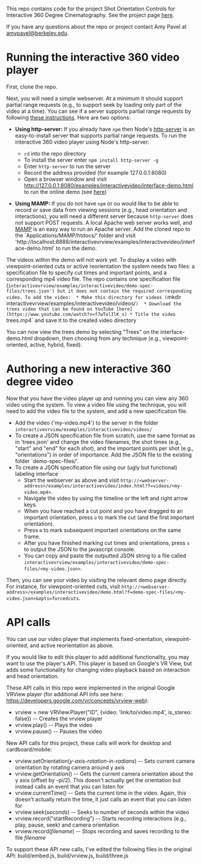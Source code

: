 This repo contains code for the project Shot Orientation Controls for Interactive 360 Degree Cinematography. See the project page [here](https://aksp.github.io/interactive360video/).

If you have any questions about the repo or project contact Amy Pavel at amypavel@berkeley.edu.

Running the interactive 360 video player
=======
First, clone the repo. 

Next, you will need a simple webserver. At a minimum it should support partial range requests (e.g., to support seek by loading only part of the video at a time). You can see if a server supports partial range requests by following [these instructions](https://developer.mozilla.org/en-US/docs/Web/HTTP/Range_requests#Checking_if_a_server_supports_partial_requests). Here are two options:

* **Using http-server:** If you already have `npm` then Node's [http-server](https://www.npmjs.com/package/http-server) is an easy-to-install server that supports partial range requests. To run the interactive 360 video player using Node's http-server:
	* `cd` into the repo directory
	* To install the server enter `npm install http-server -g`
	* Enter `http-server` to run the server
	* Record the address provided (for example 127.0.0.1:8080) 
	* Open a browser window and visit http://127.0.0.1:8080/examples/interactivevideo/interface-demo.html to run the online demo (see [here](https://people.eecs.berkeley.edu/~amypavel/vrview/examples/orientations/interface-demo.html))

* **Using MAMP:** If you do not have `npm` or ou would like to be able to record or save data from viewing sessions (e.g., head orientation and interactions), you will need a different server because `http-server` does not support POST requests. A local Apache web server works well, and [MAMP](https://www.mamp.info/en/) is an easy way to run an Apache server. Add the cloned repo to the `Applications/MAMP/htdocs/' folder and visit 'http://localhost:8888/interactivevrview/examples/interactivevideo/interface-demo.html' to run the demo.

The videos within the demo will not work yet. To display a video with viewpoint-oriented cuts or active reorientation the system needs two files: a specification file to specify cut times and important points, and a corresponding mp4 video file. The repo contains one specification file (`interactivevrview/examples/interactivevideo/demo-spec-files/trees.json') but it does not contain the required corresponding video. To add the video: 
	* Make this directory for videos (`mkdir interactivevrview/examples/interactivevideo/videos/`) 
	* Download the trees video that can be found on YouTube [here](https://www.youtube.com/watch?v=f7wTolIlK_s)
	* Title the video `trees.mp4` and save it to the created video directory 

You can now view the trees demo by selecting "Trees" on the interface-demo.html dropdown, then choosing from any technique (e.g., viewpoint-oriented, active, hybrid, fixed). 

Authoring a new interactive 360 degree video
=======
Now that you have the video player up and running you can view any 360 video using the system. To view a video file using the technique, you will need to add the video file to the system, and add a new specification file. 

* Add the video ('my-video.mp4') to the server in the folder `interactivevrview/examples/interactivevideo/videos/` 
* To create a JSON specification file from scratch, use the same format as in 'trees.json' and change the video filenames, the shot times (e.g., "start" and "end" for each shot), and the important points per shot (e.g., "orientations") in order of importance. Add the JSON file to the existing folder `demo-spec-files/'.
* To create a JSON specification file using our (ugly but functional) labeling interface
	* Start the webserver as above and visit `http://<webserver-address>/examples/interactivevideo/index.html?f=videos/<my-video.mp4>`. 
	* Navigate the video by using the timeline or the left and right arrow keys. 
	* When you have reached a cut point and you have dragged to an important orientation, press `o` to mark the cut (and the first important orientation). 
	* Press `m` to mark subsequent important orientations on the same frame. 
	* After you have finished marking cut times and orientations, press `s` to output the JSON to the javascript console. 
	* You can copy and paste the outputted JSON string to a file called `interactivevrview/examples/interactivevideo/demo-spec-files/<my-video.json>`. 

Then, you can see your video by visiting the relevant demo page directly. For instance, for viewpoint-oriented cuts, visit `http://<webserver-address>/examples/interactivevideo/demo.html?f=demo-spec-files/<my-video.json>&opts=forcedcuts`. 

API calls
=======
You can use our video player that implements fixed-orientation, viewpoint-oriented, and active reorientation as above. 

If you would like to edit this player to add additional functionality, you may want to use the player's API. This player is based on Google's VR View, but adds some functionality for changing video playback based on interaction and head orientation. 

These API calls in this repo were implemented in the original Google VRView player (for additional API info see here: <https://developers.google.com/vr/concepts/vrview-web>): 
* vrview = new VRView.Player("ID", {video: 'link/to/video.mp4', is_stereo: false}) -- Creates the vrview player
* vrview.play() -- Plays the video
* vrview.pause() -- Pauses the video 

New API calls for this project, these calls will work for desktop and cardboard/mobile: 
* vrview.setOrientation(_y-axis-rotation-in-radians_) -- Sets current camera orientation by rotating camera around y axis 
* vrview.getOrientation() -- Gets the current camera orientation about the y axis (offset by -pi/2). This doesn't actually get the orientation but instead calls an event that you can listen for
* vrview.currentTime() -- Gets the current time in the video. Again, this doesn't actually return the time, it just calls an event that you can listen for
* vrview.seek(_seconds_) -- Seeks to number of seconds within the video
* vrview.record("startRecording") -- Starts recording interactions (e.g., play, pause, seek) and camera orientation
* vrview.record(_filename_) -- Stops recording and saves recording to the file _filename_

To support these API new calls, I've edited the following files in the original API: build/embed.js, build/vrview.js, build/three.js
